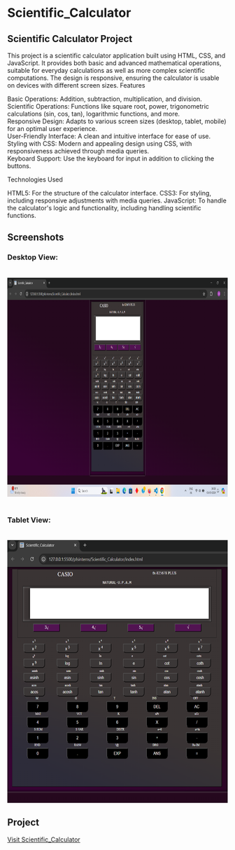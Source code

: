 # Scientific_Calculator

## Scientific Calculator Project

This project is a scientific calculator application built using HTML, CSS, and JavaScript. It provides both basic and advanced mathematical operations, suitable for everyday calculations as well as more complex scientific computations. The design is responsive, ensuring the calculator is usable on devices with different screen sizes.
Features

   Basic Operations: Addition, subtraction, multiplication, and division. <br>
   Scientific Operations: Functions like square root, power, trigonometric calculations (sin, cos, tan), logarithmic functions, and more.<br>
   Responsive Design: Adapts to various screen sizes (desktop, tablet, mobile) for an optimal user experience.<br>
   User-Friendly Interface: A clean and intuitive interface for ease of use. <br>
   Styling with CSS: Modern and appealing design using CSS, with responsiveness achieved through media queries. <br>
   Keyboard Support: Use the keyboard for input in addition to clicking the buttons.<br>

Technologies Used

   HTML5: For the structure of the calculator interface.
   CSS3: For styling, including responsive adjustments with media queries.
   JavaScript: To handle the calculator's logic and functionality, including handling scientific functions.

## Screenshots

   ### Desktop View: <br> <br>
   <img src="Images/Desktop.png" width="900px" height="500px">
   <br> <br>

   ### Tablet View:  <br> <br>
   <img src="Images/Tab.png" width="700px" height="600px">

   ## Project

   [Visit Scientific_Calculator](https://github.com/Uttamkumargupta000/pfsinterns/tree/main/Scientific_Calculator)